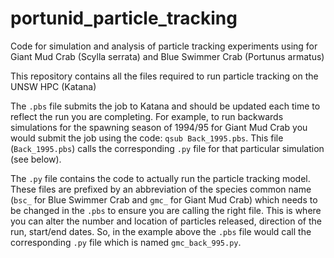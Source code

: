 # portunid_particle_tracking
Code for simulation and analysis of particle tracking experiments using for Giant Mud Crab (Scylla serrata) and Blue Swimmer Crab (Portunus armatus)

This repository contains all the files required to run particle tracking on the UNSW HPC (Katana)

The ``.pbs`` file submits the job to Katana and should be updated each time to reflect the run you are completing. For example, to run backwards simulations for the spawning season of 1994/95 for Giant Mud Crab you would submit the job using the code: ``qsub Back_1995.pbs``. This file (``Back_1995.pbs``) calls the corresponding ``.py`` file for that particular simulation (see below).

The ``.py`` file contains the code to actually run the particle tracking model. These files are prefixed by an abbreviation of the species common name (``bsc_`` for Blue Swimmer Crab and ``gmc_`` for Giant Mud Crab) which needs to be changed in the ``.pbs`` to ensure you are calling the right file. This is where you can alter the number and location of particles released, direction of the run, start/end dates. So, in the example above the ``.pbs`` file would call the corresponding ``.py`` file which is named ``gmc_back_995.py``.
